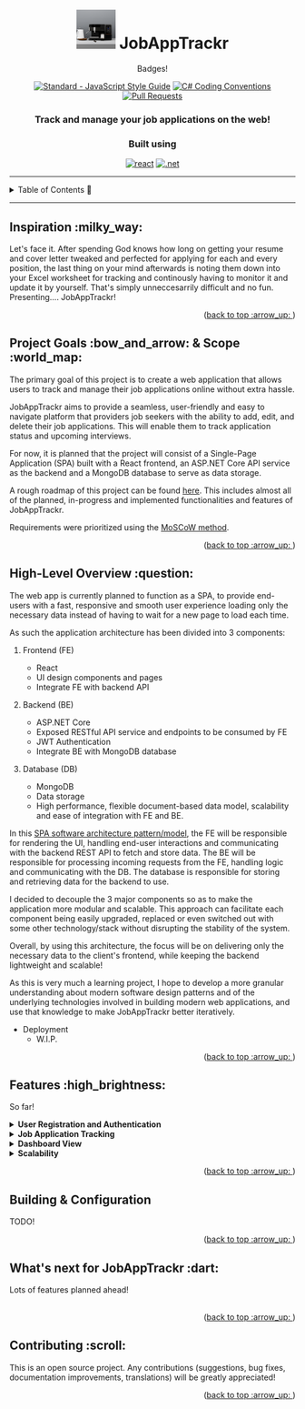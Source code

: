 <div align="center">
<h1>
    <a name="readme-top"></a>
    <img src="./docs/visuals/logo1.png" style="background-color:white" width="69px">
    <b> JobAppTrackr</b>
</h1>

<div align="center">

Badges!

[![Standard - JavaScript Style Guide](https://img.shields.io/badge/code%20style-standard-yellowgreen.svg?style=flat&logo=javascript&logoColor=white)](http://standardjs.com/)
[![C# Coding Conventions](https://img.shields.io/badge/coding%20convention-standard-green.svg?style=flat&logo=csharp&logoColor=white)](https://learn.microsoft.com/en-us/dotnet/csharp/fundamentals/coding-style/coding-conventions)
[![Pull Requests](https://img.shields.io/badge/PRs-welcome-brightgreen.svg?style=flat&logo=cachet&logoColor=white)](https://github.com/Bhodrolok/JobAppTrackr/pulls)


</div>

### Track and manage your job applications on the web!

<h3> Built using </h3>

[![react](https://img.shields.io/badge/react-%2320232a.svg?style=for-the-badge&logo=react&logoColor=%2361DAFB)](https://reactjs.org/)
[![.net](https://img.shields.io/badge/--blue?style=for-the-badge&logo=.net&logoColor=white)](https://protonmail.com)

</div>

---
<details>
  <summary>Table of Contents 🚩</summary>
  <ol>
    <li>
      <a href="#inspiration">Inspiration</a>
    </li>
    <li>
        <a href="#about-project">Project Goals & Scope</a>
    </li>
    <li><a href="#some-info">High-Level Overview </a>
    <li><a href="#features">Key Features</a>
    <li><a href="#too-much-time">Configuration</a></li>
    <!--FUTURE!
    <li><a href="#contributing">Contributing</a></li>
    <li><a href="#license">License</a></li>
    <li><a href="#contact">Contact</a></li>
    -->
    <li><a href="#extra">Feedback</a></li>
    <li><a href="#contributing">Contributing</a></li>
  </ol>
</details>

---

<h2 id="inspiration"> Inspiration :milky_way: </h2>

Let's face it. After spending God knows how long on getting your resume and cover letter tweaked and perfected for applying for each and every position, the last thing on your mind afterwards is noting them down into your Excel worksheet for tracking and continously having to monitor it and update it by yourself. That's simply unneccesarrily difficult and no fun. Presenting.... JobAppTrackr!

<p align="right">(<a href="#readme-top">back to top :arrow_up: </a>)</p>

<h2 id="about-project"> Project Goals :bow_and_arrow: & Scope :world_map: </h2>

The primary goal of this project is to create a web application that allows users to track and manage their job applications online without extra hassle.

JobAppTrackr aims to provide a seamless, user-friendly and easy to navigate platform that providers job seekers with the ability to add, edit, and delete their job applications. This will enable them to track application status and upcoming interviews.

For now, it is planned that the project will consist of a Single-Page Application (SPA) built with a React frontend, an ASP.NET Core API service as the backend and a MongoDB database to serve as data storage. 

A rough roadmap of this project can be found [here](https://github.com/users/Bhodrolok/projects/1). This includes almost all of the planned, in-progress and implemented functionalities and features of JobAppTrackr.

Requirements were prioritized using the [MoSCoW method](https://en.wikipedia.org/wiki/MoSCoW_method).
<p align="right">(<a href="#readme-top">back to top :arrow_up: </a>)</p>


<h2 id="some-info"> High-Level Overview :question: </h2>

The web app is currently planned to function as a SPA, to provide end-users with a fast, responsive and smooth user experience loading only the necessary data instead of having to wait for a new page to load each time.

As such the application architecture has been divided into 3 components: 

1. Frontend (FE)
    * React
    * UI design components and pages
    * Integrate FE with backend API

2. Backend (BE)
    * ASP.NET Core 
    * Exposed RESTful API service and endpoints to be consumed by FE
    * JWT Authentication
    * Integrate BE with MongoDB database

3. Database (DB)
    * MongoDB
    * Data storage
    * High performance, flexible document-based data model, scalability and ease of integration with FE and BE.

In this [SPA software architecture pattern/model](https://livebook.manning.com/book/spa-design-and-architecture/chapter-1/11), the FE will be responsible for rendering the UI, handling end-user interactions and communicating with the backend REST API to fetch and store data. 
The BE will be responsible for processing incoming requests from the FE, handling logic and communicating with the DB. The database is responsible for storing and retrieving data for the backend to use.

I decided to decouple the 3 major components so as to make the application more modular and scalable. This approach can facilitate each component being easily upgraded, replaced or even switched out with some other technology/stack without disrupting the stability of the system. 

Overall, by using this architecture, the focus will be on delivering only the necessary data to the client's frontend, while keeping the backend lightweight and scalable!

As this is very much a learning project, I hope to develop a more granular understanding about modern software design patterns and of the underlying technologies involved in building modern web applications, and use that knowledge to make JobAppTrackr better iteratively.

* Deployment
    * W.I.P.


<p align="right">(<a href="#readme-top">back to top :arrow_up: </a>)</p>

<h2 id="features"> Features :high_brightness: </h2>

So far!

<details>
    <summary> 
        <b>User Registration and Authentication</b> 
    </summary>
     Enable users to create accounts and log in securely.
</details>

<details>
    <summary> 
        <b>Job Application Tracking</b> 
    </summary>
     Enable users to track job applications, and their status, efficiently throughout their job search. Status includes attributes such as URL of job posting, position, date applied,company name, resume/cover letter used to apply, etc.
</details>

<details>
    <summary> 
        <b>Dashboard View</b> 
    </summary>
     Provide users with a bird's-eye view of job application status and progress,  helping them stay organized and on top of their job search.
</details>

<details>
    <summary> 
        <b>Scalability</b> 
    </summary>
     Allow for easy scaling, upgrading and adding of new features over time as the application grows.
</details>

<p align="right">(<a href="#readme-top">back to top :arrow_up: </a>)</p>

<h2 name="too-much-time"> Building & Configuration</h2>
<p>TODO!</p>
<!--
You can tweak the Docker Compose file and tweak the values defined in `environment`.
It is recommended to use the `--no-cache` option when building images.
To make things even simpler, a `.env` file which contains the necessary configuration for the application to run, can be used. 
This way, you can build a image by running: `docker-compose --env-file ./path/to/.env build --no-cache --force-rm`
You can create the .env file and place them in the `peer` folder (and the `proxy` folder as well if you want to run the <b> Proxy</b> locally!).
The general format of a `.env` file is:
```
VARIABLE1=YOUR_VALUE1
VARIABLE2=YOUR_VALUE2 
```
You can read more about the environment variables [here](./docs/README.md#environment-variables).
-->

<p align="right">(<a href="#readme-top">back to top :arrow_up: </a>)</p>

<h2 id="extra"> What's next for JobAppTrackr :dart: </h2>

Lots of features planned ahead! <br><br>
<p align="right">(<a href="#readme-top">back to top :arrow_up: </a>)</p>


<h2 id="contributing">Contributing :scroll: </h2>

This is an open source project. Any contributions (suggestions, bug fixes, documentation improvements, translations) will be greatly appreciated!

<p align="right">(<a href="#readme-top">back to top :arrow_up: </a>)</p>
